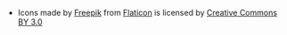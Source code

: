* Icons made by [Freepik](http://www.freepik.com) from [Flaticon](http://www.flaticon.com") is licensed by [Creative Commons BY 3.0](http://creativecommons.org/licenses/by/3.0)